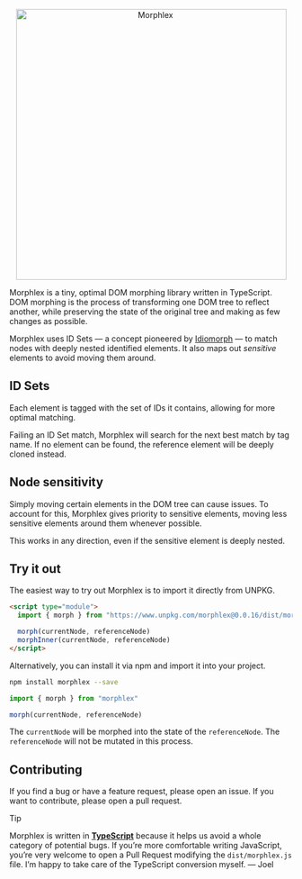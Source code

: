 <p align="center">
  <img src="https://github.com/phlex-ruby/morphlex/assets/246692/128ebe6a-bdf3-4b88-8a40-f29df64b3ac8" alt="Morphlex" width="481">
</p>

Morphlex is a tiny, optimal DOM morphing library written in TypeScript. DOM morphing is the process of transforming one DOM tree to reflect another, while preserving the state of the original tree and making as few changes as possible.

Morphlex uses ID Sets — a concept pioneered by [Idiomorph](https://github.com/bigskysoftware/idiomorph) — to match nodes with deeply nested identified elements. It also maps out _sensitive_ elements to avoid moving them around.

## ID Sets

Each element is tagged with the set of IDs it contains, allowing for more optimal matching.

Failing an ID Set match, Morphlex will search for the next best match by tag name. If no element can be found, the reference element will be deeply cloned instead.

## Node sensitivity

Simply moving certain elements in the DOM tree can cause issues. To account for this, Morphlex gives priority to sensitive elements, moving less sensitive elements around them whenever possible.

This works in any direction, even if the sensitive element is deeply nested.

## Try it out

The easiest way to try out Morphlex is to import it directly from UNPKG.

```html
<script type="module">
  import { morph } from "https://www.unpkg.com/morphlex@0.0.16/dist/morphlex.min.js"

  morph(currentNode, referenceNode)
  morphInner(currentNode, referenceNode)
</script>
```

Alternatively, you can install it via npm and import it into your project.

```bash
npm install morphlex --save
```

```javascript
import { morph } from "morphlex"

morph(currentNode, referenceNode)
```

The `currentNode` will be morphed into the state of the `referenceNode`. The `referenceNode` will not be mutated in this process.

## Contributing

If you find a bug or have a feature request, please open an issue. If you want to contribute, please open a pull request.

> [!TIP]
> Morphlex is written in **[TypeScript](https://www.typescriptlang.org)** because it helps us avoid a whole category of potential bugs. If you’re more comfortable writing JavaScript, you’re very welcome to open a Pull Request modifying the `dist/morphlex.js` file. I’m happy to take care of the TypeScript conversion myself. — Joel
